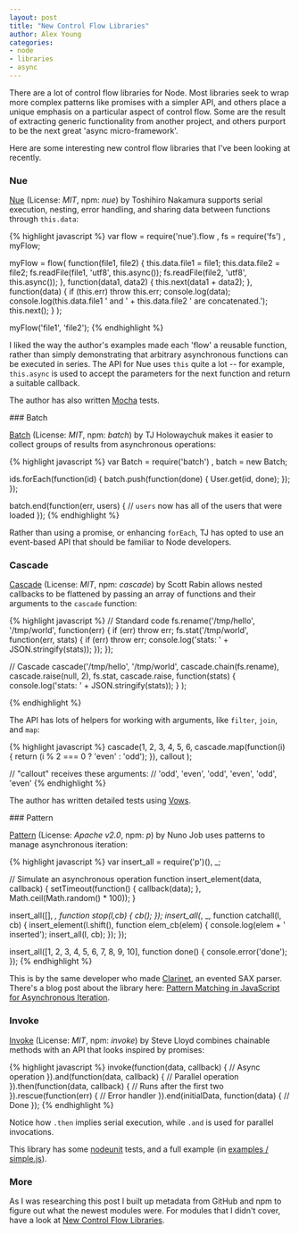```yaml
---
layout: post
title: "New Control Flow Libraries"
author: Alex Young
categories: 
- node
- libraries
- async
---
```


There are a lot of control flow libraries for Node.  Most libraries seek to wrap more complex patterns like promises with a simpler API, and others place a unique emphasis on a particular aspect of control flow.  Some are the result of extracting generic functionality from another project, and others purport to be the next great 'async micro-framework'.

Here are some interesting new control flow libraries that I've been looking at recently.

### Nue

[Nue](https://github.com/nakamura-to/nue) (License: _MIT_, npm: _nue_) by Toshihiro Nakamura supports serial execution, nesting, error handling, and sharing data between functions through `this.data`:

{% highlight javascript %}
var flow = require('nue').flow
  , fs = require('fs')
  , myFlow;

myFlow = flow(
  function(file1, file2) {
    this.data.file1 = file1;
    this.data.file2 = file2;
    fs.readFile(file1, 'utf8', this.async());
    fs.readFile(file2, 'utf8', this.async());
  },
  function(data1, data2) {
    this.next(data1 + data2);
  },
  function(data) {
    if (this.err) throw this.err;
    console.log(data);
    console.log(this.data.file1 ' and ' + this.data.file2 ' are concatenated.');
    this.next();
  }
);

myFlow('file1', 'file2');
{% endhighlight %}

I liked the way the author's examples made each 'flow' a reusable function, rather than simply demonstrating that arbitrary asynchronous functions can be executed in series.  The API for Nue uses `this` quite a lot -- for example, `this.async` is used to accept the parameters for the next function and return a suitable callback.

The author has also written [Mocha](http://visionmedia.github.com/mocha/) tests.

### Batch

[Batch](https://github.com/visionmedia/batch) (License: _MIT_, npm: _batch_) by TJ Holowaychuk makes it easier to collect groups of results from asynchronous operations:

{% highlight javascript %}
var Batch = require('batch')
  , batch = new Batch;

ids.forEach(function(id) {
  batch.push(function(done) {
    User.get(id, done);
  });
});

batch.end(function(err, users) {
  // `users` now has all of the users that were loaded
});
{% endhighlight %}

Rather than using a promise, or enhancing `forEach`, TJ has opted to use an event-based API that should be familiar to Node developers.

### Cascade

[Cascade](https://github.com/scottrabin/cascade) (License: _MIT_, npm: _cascade_) by Scott Rabin allows nested callbacks to be flattened by passing an array of functions and their arguments to the `cascade` function:

{% highlight javascript %}
// Standard code
fs.rename('/tmp/hello', '/tmp/world', function(err) {
  if (err) throw err;
  fs.stat('/tmp/world', function(err, stats) {
    if (err) throw err;
    console.log('stats: ' + JSON.stringify(stats));
  });
});

// Cascade
cascade('/tmp/hello', '/tmp/world',
  cascade.chain(fs.rename),
  cascade.raise(null, 2),
  fs.stat,
  cascade.raise,
  function(stats) {
     console.log('stats: ' + JSON.stringify(stats));
  }
);

{% endhighlight %}

The API has lots of helpers for working with arguments, like `filter`, `join`, and `map`:

{% highlight javascript %}
cascade(1, 2, 3, 4, 5, 6,
  cascade.map(function(i) {
     return (i % 2 === 0 ? 'even' : 'odd');
  }),
  callout
);

// "callout" receives these arguments:
// 'odd', 'even', 'odd', 'even', 'odd', 'even'
{% endhighlight %}

The author has written detailed tests using [Vows](http://vowsjs.org/).

### Pattern

[Pattern](https://github.com/dscape/p) (License: _Apache v2.0_, npm: _p_) by Nuno Job uses patterns to manage asynchronous iteration:

{% highlight javascript %}
var insert_all = require('p')(), _;

// Simulate an asynchronous operation
function insert_element(data, callback) {
  setTimeout(function() { callback(data); },
    Math.ceil(Math.random() * 100));
}

insert_all([], _, function stop(l,cb) { cb(); });
insert_all(_, _, function catchall(l, cb) {
  insert_element(l.shift(), function elem_cb(elem) {
    console.log(elem + ' inserted');
    insert_all(l, cb);
  });
});

insert_all([1, 2, 3, 4, 5, 6, 7, 8, 9, 10], 
  function done() { console.error('done'); });
{% endhighlight %}

This is by the same developer who made [Clarinet](https://github.com/dscape/clarinet), an evented SAX parser.  There's a blog post about the library here: [Pattern Matching in JavaScript for Asynchronous Iteration](http://blog.nodejitsu.com/pattern-matching-in-javascript).

### Invoke

[Invoke](https://github.com/repeatingbeats/invoke) (License: _MIT_, npm: _invoke_) by Steve Lloyd combines chainable methods with an API that looks inspired by promises:

{% highlight javascript %}
invoke(function(data, callback) {
  // Async operation
}).and(function(data, callback) {
  // Parallel operation
}).then(function(data, callback) {
  // Runs after the first two
}).rescue(function(err) {
  // Error handler
}).end(initialData, function(data) {
  // Done
});
{% endhighlight %}

Notice how `.then` implies serial execution, while `.and` is used for parallel invocations.

This library has some [nodeunit](https://github.com/caolan/nodeunit) tests, and a full example (in [examples / simple.js](https://github.com/repeatingbeats/invoke/blob/master/examples/simple.js)).

### More

As I was researching this post I built up metadata from GitHub and npm to figure out what the newest modules were.  For modules that I didn't cover, have a look at [New Control Flow Libraries](https://gist.github.com/c16690e2102c0ea442a7).

